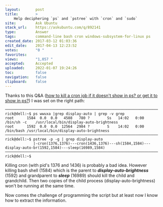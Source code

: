 ```yaml
---
layout:       post
title:        >
    Help deciphering `ps` and `pstree` with `cron` and `sudo`
site:         Ask Ubuntu
stack_url:    https://askubuntu.com/q/892141
type:         Answer
tags:         command-line bash cron windows-subsystem-for-linux ps
created_date: 2017-03-12 01:03:36
edit_date:    2017-04-13 12:23:52
votes:        "0 "
favorites:    
views:        "1,057 "
accepted:     Accepted
uploaded:     2022-01-07 19:24:26
toc:          false
navigation:   false
clipboard:    false
---
```


Thanks to this Q&A ([how to kill a cron job if it doesn&#39;t show in ps? or get it to show in ps?][1]) I was set on the right path:

``` 
───────────────────────────────────────────────────────────────────────────────
rick@dell:~$ ps wwuxa |grep display-auto | grep -v grep
root      1584  0.0  0.0   4508   780 ?        Ss   14:02   0:00 /bin/sh -c    /usr/local/bin/display-auto-brightness
root      1592  0.0  0.0  12564  2984 ?        S    14:02   0:00 /bin/bash /usr/local/bin/display-auto-brightness
───────────────────────────────────────────────────────────────────────────────
rick@dell:~$ pstree -p -g | grep display-auto
             |-cron(1376,1376)---cron(1436,1376)---sh(1584,1584)---display-auto-br(1592,1584)---sleep(16989,1584)
───────────────────────────────────────────────────────────────────────────────
rick@dell:~$ 

```

Killing cron (with pid's 1376 and 1436) is probably a bad idea. However killing bash shell (1584) which is the parent to ***display-auto-brightness*** (1592) and grandparent to ***sleep*** (16989) should kill the child and grandchild. Then two copies of the child process (display-auto-brightness) won't be running at the same time.

Now comes the challenge of programming the script but at least now I know how to extract the information.

  [1]: https://askubuntu.com/questions/100244/how-to-kill-a-cron-job-if-it-doesnt-show-in-ps-or-get-it-to-show-in-ps
